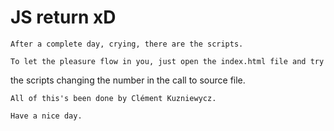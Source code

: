 # JS return xD

	After a complete day, crying, there are the scripts.

	To let the pleasure flow in you, just open the index.html file and try
the scripts changing the number in the call to source file.

	All of this's been done by Clément Kuzniewycz.

	Have a nice day.